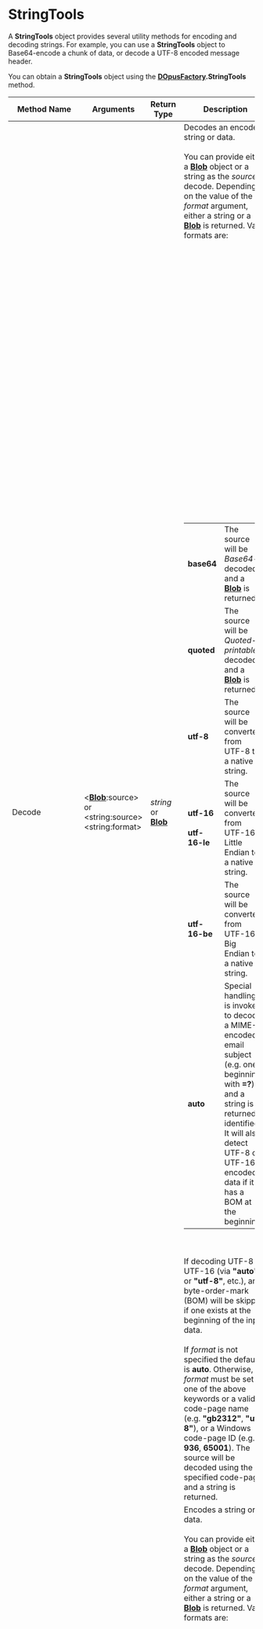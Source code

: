 # StringTools

A **StringTools** object provides several utility methods for encoding and decoding strings. For example, you can use a **StringTools** object to Base64-encode a chunk of data, or decode a UTF-8 encoded message header.

You can obtain a **StringTools** object using the **[DOpusFactory](dopusfactory.md).StringTools** method.

| Method Name | **Arguments** | Return Type | Description |
| --- | --- | --- | --- |
| Decode | \<**[Blob](blob.md)**:source\> or \<string:source\>  <br />\<string:format\> | *string* or  <br />**[Blob](blob.md)** | Decodes an encoded string or data.<br /><br />You can provide either a **[Blob](blob.md)** object or a string as the *source* to decode. Depending on the value of the *format* argument, either a string or a **[Blob](blob.md)** is returned. Valid formats are:<br /><br /><table><br /><tbody><br /><tr class="odd"><br /><td><strong>base64</strong></td><br /><td>The source will be <em>Base64</em>-decoded, and a <strong><a href="blob">Blob</a></strong> is returned.</td><br /></tr><br /><tr class="even"><br /><td><strong>quoted</strong></td><br /><td>The source will be <em>Quoted-printable</em>-decoded, and a <strong><a href="blob">Blob</a></strong> is returned.</td><br /></tr><br /><tr class="odd"><br /><td><strong>utf-8</strong></td><br /><td>The source will be converted from UTF-8 to a native string.</td><br /></tr><br /><tr class="even"><br /><td><strong>utf-16</strong><br /><br /><strong>utf-16-le</strong></td><br /><td>The source will be converted from UTF-16 Little Endian to a native string.</td><br /></tr><br /><tr class="odd"><br /><td><strong>utf-16-be</strong></td><br /><td>The source will be converted from UTF-16 Big Endian to a native string.</td><br /></tr><br /><tr class="even"><br /><td><strong>auto</strong></td><br /><td>Special handling is invoked to decode a MIME-encoded email subject (e.g. one beginning with <strong>=?</strong>), and a string is returned if identified. It will also detect UTF-8 or UTF-16 encoded data if it has a BOM at the beginning.</td><br /></tr><br /></tbody><br /></table><br /><br />If decoding UTF-8 or UTF-16 (via **"auto"** or **"utf-8"**, etc.), any byte-order-mark (BOM) will be skipped if one exists at the beginning of the input data.<br /><br />If *format* is not specified the default is **auto**. Otherwise, *format* must be set to one of the above keywords or a valid code-page name (e.g. **"gb2312"**, **"utf-8"**), or a Windows code-page ID (e.g. **936**, **65001**). The source will be decoded using the specified code-page and a string is returned. |
| Encode | \<**[Blob](blob.md)**:source\> or \<string:source\>  <br />\<string:format\> | *string* or  <br />**[Blob](blob.md)** | Encodes a string or data.<br /><br />You can provide either a **[Blob](blob.md)** object or a string as the *source* to decode. Depending on the value of the *format* argument, either a string or a **[Blob](blob.md)** is returned. Valid formats are:<br /><br /><table><br /><tbody><br /><tr class="odd"><br /><td><strong>base64</strong></td><br /><td>The source will be <em>Base64</em>-encoded, and a string is returned.</td><br /></tr><br /><tr class="even"><br /><td><strong>quoted</strong></td><br /><td>The source will be <em>Quoted-printable</em>-encoded, and a string is returned.</td><br /></tr><br /><tr class="odd"><br /><td><strong>utf-8</strong></td><br /><td>The source will be converted to UTF-8 without a byte-order-mark (BOM).</td><br /></tr><br /><tr class="even"><br /><td><strong>utf-8 bom</strong></td><br /><td>The source will be converted to UTF-8 with a BOM at the start.</td><br /></tr><br /><tr class="odd"><br /><td><strong>utf-16</strong><br /><br /><strong>utf-16-le</strong></td><br /><td>The source will be converted to UTF-16 Little Endian without a BOM.</td><br /></tr><br /><tr class="even"><br /><td><strong>utf-16 bom</strong><br /><br /><strong>utf-16-le bom</strong></td><br /><td>The source will be converted to UTF-16 Little Endian with a BOM.</td><br /></tr><br /><tr class="odd"><br /><td><strong>utf-16-be</strong></td><br /><td>The source will be converted to UTF-16 Big Endian without a BOM.</td><br /></tr><br /><tr class="even"><br /><td><strong>utf-16-be bom</strong></td><br /><td>The source will be converted to UTF-16 Big Endian with a BOM.</td><br /></tr><br /></tbody><br /></table><br /><br />Otherwise, *format* must be set to a valid code-page name (e.g. **"gb2312"**, **"utf-8"** etc.), or a Windows code-page ID (e.g. **936**, **65001**). The source will be encoded using the specified code-page and a **[Blob](blob.md)** is returned. |
| IsASCII | \<string:input\> | *bool* | Tests the input string to see if it only contains characters that can be represented in ASCII.<br /><br />If the result is false, the string is not safe to save into a text file unless you use a Unicode format such as UTF-8.<br /><br />This check is not affected by locales or codepages. Instead, it tests whether the string consists of only 7-bit ASCII characters, such that no characters will be lost or modified if you save the string to a text file and then load it back on any other computer. |
| RemoveDiacritics | \<string:input\> | *string* | Returns a copy of the input string with any diacritics (accent symbols) removed. For example, "á" would be converted to "a".<br /><br />This function uses the same rules that are used by the "ignore diacritics" options for pattern matching throughout Opus. |

